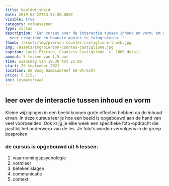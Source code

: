 ```yaml
---
title: beeldwijsheid
date: 2019-08-22T13:57:00.000Z
visible: true
category: volwassenen
type: cursus
description: "Een cursus over de interactie tussen inhoud en vorm. Om op een
  meer creatieve en bewuste manier te fotograferen. "
thumb: /assets/img/pierson-countes-castiglione-thumb.jpg
img: /assets/img/pierson-countes-castiglione.jpg
caption: Louis Pierson, Countess Castiglione. c. 1860 detail
amount: 5 lessen van 1,5 uur
time: woensdag van 19.30 tot 21.00
start: 29 september 2021
location: De Boog Gambiadreef 60 Utrecht
price: € 215,-
inc: lesmateriaal
---
```

## leer over de interactie tussen inhoud en vorm

Kleine wijzigingen in een beeld kunnen grote effecten hebben op de inhoud ervan. In deze cursus leer je hoe een beeld is opgebouwd aan de hand van veel voorbeelden. Ook krijg je elke week een specifieke foto-opdracht die past bij het onderwerp van de les. Je foto's worden vervolgens in de groep besproken. 

### de cursus is opgebouwd uit 5 lessen:

1. waarnemingspsychologie
2. vormleer
3. betekenislagen
4. communicatie
5. context